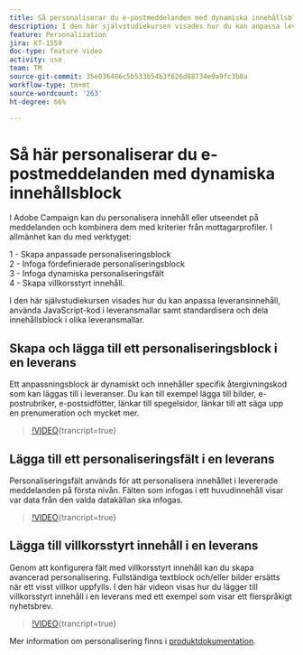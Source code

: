 ```yaml
---
title: Så personaliserar du e-postmeddelanden med dynamiska innehållsblock
description: I den här självstudiekursen visades hur du kan anpassa leveransinnehåll, använda JavaScript-kod i leveransmallar samt standardisera och dela innehållsblock i olika leveransmallar.
feature: Personalization
jira: KT-1559
doc-type: feature video
activity: use
team: TM
source-git-commit: 35e036486c5b533b54b3f626d88734e9a9fc3b8a
workflow-type: tm+mt
source-wordcount: '263'
ht-degree: 66%

---
```



# Så här personaliserar du e-postmeddelanden med dynamiska innehållsblock

I Adobe Campaign kan du personalisera innehåll eller utseendet på meddelanden och kombinera dem med kriterier från mottagarprofiler. I allmänhet kan du med verktyget:

1 - Skapa anpassade personaliseringsblock\
2 - Infoga fördefinierade personaliseringsblock\
3 - Infoga dynamiska personaliseringsfält\
4 - Skapa villkorsstyrt innehåll.

I den här självstudiekursen visades hur du kan anpassa leveransinnehåll, använda JavaScript-kod i leveransmallar samt standardisera och dela innehållsblock i olika leveransmallar.

## Skapa och lägga till ett personaliseringsblock i en leverans

Ett anpassningsblock är dynamiskt och innehåller specifik återgivningskod som kan läggas till i leveranser. Du kan till exempel lägga till bilder, e-postrubriker, e-postsidfötter, länkar till spegelsidor, länkar till att säga upp en prenumeration och mycket mer.

>[!VIDEO](https://video.tv.adobe.com/v/24924?quality=12&learn=on){trancript=true}

## Lägga till ett personaliseringsfält i en leverans

Personaliseringsfält används för att personalisera innehållet i levererade meddelanden på första nivån. Fälten som infogas i ett huvudinnehåll visar var data från den valda datakällan ska infogas.

>[!VIDEO](https://video.tv.adobe.com/v/24925?quality=12&learn=on){trancript=true}

## Lägga till villkorsstyrt innehåll i en leverans

Genom att konfigurera fält med villkorsstyrt innehåll kan du skapa avancerad personalisering. Fullständiga textblock och/eller bilder ersätts när ett visst villkor uppfylls. I den här videon visas hur du lägger till villkorsstyrt innehåll i en leverans med ett exempel som visar ett flerspråkigt nyhetsbrev.

>[!VIDEO](https://video.tv.adobe.com/v/24926?quality=12&learn=on){trancript=true}

Mer information om personalisering finns i [produktdokumentation](https://experienceleague.adobe.com/docs/campaign-classic/using/sending-messages/personalizing-deliveries/about-personalization.html?lang=en).
